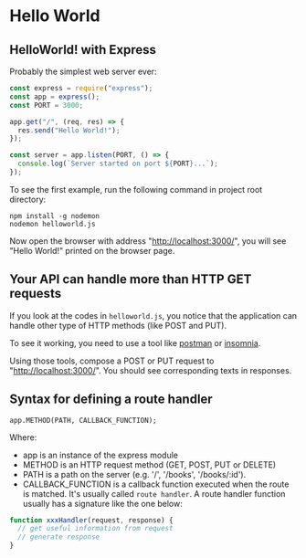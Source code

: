 # Hello World

## HelloWorld! with Express

Probably the simplest web server ever:

```javascript
const express = require("express");
const app = express();
const PORT = 3000;

app.get("/", (req, res) => {
  res.send("Hello World!");
});

const server = app.listen(PORT, () => {
  console.log(`Server started on port ${PORT}...`);
});
```

To see the first example, run the following command in project root directory:

```text
npm install -g nodemon
nodemon helloworld.js
```

Now open the browser with address "[http://localhost:3000/](http://localhost:3000/)", you will see "Hello World!" printed on the browser page.

## Your API can handle more than HTTP GET requests

If you look at the codes in `helloworld.js`, you notice that the application can handle other type of HTTP methods \(like POST and PUT\).

To see it working, you need to use a tool like [postman](https://www.getpostman.com/) or [insomnia](https://insomnia.rest/).

Using those tools, compose a POST or PUT request to "[http://localhost:3000/](http://localhost:3000/)". You should see corresponding texts in responses.

## Syntax for defining a route handler

```text
app.METHOD(PATH, CALLBACK_FUNCTION);
```

Where:

- app is an instance of the express module
- METHOD is an HTTP request method \(GET, POST, PUT or DELETE\)
- PATH is a path on the server \(e.g. '/', '/books', '/books/:id'\).
- CALLBACK_FUNCTION is a callback function executed when the route is matched. It's usually called `route handler`. A route handler function usually has a signature like the one below:

```javascript
function xxxHandler(request, response) {
  // get useful information from request
  // generate response
}
```
